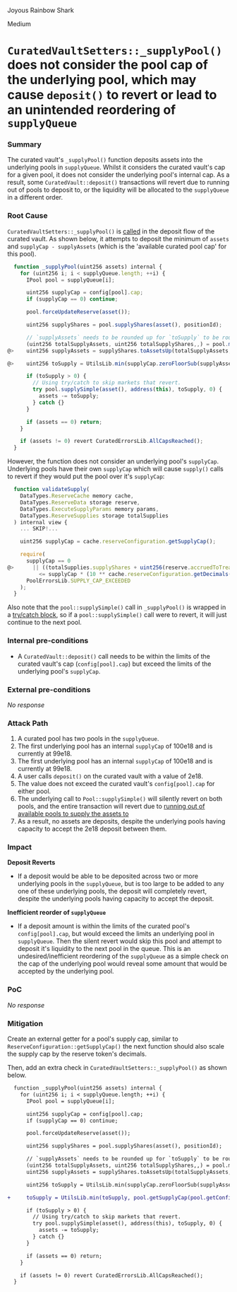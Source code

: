 Joyous Rainbow Shark

Medium

# `CuratedVaultSetters::_supplyPool()` does not consider the pool cap of the underlying pool, which may cause `deposit()` to revert or lead to an unintended reordering of `supplyQueue`

### Summary

The curated vault's `_supplyPool()` function deposits assets into the underlying pools in `supplyQueue`. Whilst it considers the curated vault's cap for a given pool, it does not consider the underlying pool's internal cap. As a result, some `CuratedVault::deposit()` transactions will revert due to running out of pools to deposit to, or the liquidity will be allocated to the `supplyQueue` in a different order. 

### Root Cause

`CuratedVaultSetters::_supplyPool()` is [called](https://github.com/sherlock-audit/2024-06-new-scope/blob/main/zerolend-one/contracts/core/vaults/CuratedVaultSetters.sol#L38) in the deposit flow of the curated vault. As shown below, it attempts to deposit the minimum of `assets` and `supplyCap - supplyAssets` (which is the 'available curated pool cap' for this pool). 

```javascript
  function _supplyPool(uint256 assets) internal {
    for (uint256 i; i < supplyQueue.length; ++i) {
      IPool pool = supplyQueue[i];

      uint256 supplyCap = config[pool].cap;
      if (supplyCap == 0) continue;

      pool.forceUpdateReserve(asset());

      uint256 supplyShares = pool.supplyShares(asset(), positionId);

      // `supplyAssets` needs to be rounded up for `toSupply` to be rounded down.
      (uint256 totalSupplyAssets, uint256 totalSupplyShares,,) = pool.marketBalances(asset());
@>    uint256 supplyAssets = supplyShares.toAssetsUp(totalSupplyAssets, totalSupplyShares);

@>    uint256 toSupply = UtilsLib.min(supplyCap.zeroFloorSub(supplyAssets), assets);

      if (toSupply > 0) {
        // Using try/catch to skip markets that revert.
        try pool.supplySimple(asset(), address(this), toSupply, 0) {
          assets -= toSupply;
        } catch {}
      }

      if (assets == 0) return;
    }

    if (assets != 0) revert CuratedErrorsLib.AllCapsReached();
  }
```

However, the function does not consider an underlying pool's `supplyCap`. Underlying pools have their own `supplyCap` which will cause `supply()` calls to revert if they would put the pool over it's `supplyCap`:

```javascript
  function validateSupply(
    DataTypes.ReserveCache memory cache,
    DataTypes.ReserveData storage reserve,
    DataTypes.ExecuteSupplyParams memory params,
    DataTypes.ReserveSupplies storage totalSupplies
  ) internal view {
    ... SKIP!...

    uint256 supplyCap = cache.reserveConfiguration.getSupplyCap();

    require(
      supplyCap == 0
@>      || ((totalSupplies.supplyShares + uint256(reserve.accruedToTreasuryShares)).rayMul(cache.nextLiquidityIndex) + params.amount)
          <= supplyCap * (10 ** cache.reserveConfiguration.getDecimals()),
      PoolErrorsLib.SUPPLY_CAP_EXCEEDED
    );
  }
```

Also note that the `pool::supplySimple()` call in `_supplyPool()` is wrapped in a [try/catch block](https://github.com/sherlock-audit/2024-06-new-scope/blob/main/zerolend-one/contracts/core/vaults/CuratedVaultSetters.sol#L134-L136), so if a `pool::supplySimple()` call were to revert, it will just continue to the next pool.

### Internal pre-conditions

- A `CuratedVault::deposit()` call needs to be within the limits of the curated vault's cap (`config[pool].cap`) but exceed the limits of the underlying pool's `supplyCap`.

### External pre-conditions

_No response_

### Attack Path

1. A curated pool has two pools in the `supplyQueue`.
2. The first underlying pool has an internal `supplyCap` of 100e18 and is currently at 99e18.
3. The first underlying pool has an internal `supplyCap` of 100e18 and is currently at 99e18.
4. A user calls `deposit()` on the curated vault with a value of 2e18.
5. The value does not exceed the curated vault's `config[pool].cap` for either pool.
6. The underlying call to `Pool::supplySimple()` will silently revert on both pools, and the entire transaction will revert due to [running out of available pools to supply the assets to](https://github.com/sherlock-audit/2024-06-new-scope/blob/main/zerolend-one/contracts/core/vaults/CuratedVaultSetters.sol#L142)
7. As a result, no assets are deposits, despite the underlying pools having capacity to accept the 2e18 deposit between them.

### Impact

**Deposit Reverts**
- If a deposit would be able to be deposited across two or more underlying pools in the `supplyQueue`, but is too large to be added to any one of these underlying pools, the deposit will completely revert, despite the underlying pools having capacity to accept the deposit.

**Inefficient reorder of `supplyQueue`**
- If a deposit amount is within the limits of the curated pool's `config[pool].cap`, but would exceed the limits an underlying pool in `supplyQueue`. Then the silent revert would skip this pool and attempt to deposit it's liquidity to the next pool in the queue. This is an undesired/inefficient reordering of the `supplyQueue` as a simple check on the cap of the underlying pool would reveal some amount that would be accepted by the underlying pool.

### PoC

_No response_

### Mitigation

Create an external getter for a pool's supply cap, similar to `ReserveConfiguration::getSupplyCap()` the next function should also scale the supply cap by the reserve token's decimals. 

Then, add an extra check in `CuratedVaultSetters::_supplyPool()` as shown below.


```diff
  function _supplyPool(uint256 assets) internal {
    for (uint256 i; i < supplyQueue.length; ++i) {
      IPool pool = supplyQueue[i];

      uint256 supplyCap = config[pool].cap;
      if (supplyCap == 0) continue;

      pool.forceUpdateReserve(asset());

      uint256 supplyShares = pool.supplyShares(asset(), positionId);

      // `supplyAssets` needs to be rounded up for `toSupply` to be rounded down.
      (uint256 totalSupplyAssets, uint256 totalSupplyShares,,) = pool.marketBalances(asset());
      uint256 supplyAssets = supplyShares.toAssetsUp(totalSupplyAssets, totalSupplyShares);

      uint256 toSupply = UtilsLib.min(supplyCap.zeroFloorSub(supplyAssets), assets);

+     toSupply = UtilsLib.min(toSupply, pool.getSupplyCap(pool.getConfiguration(asset())) - totalSupplyAssets );

      if (toSupply > 0) {
        // Using try/catch to skip markets that revert.
        try pool.supplySimple(asset(), address(this), toSupply, 0) {
          assets -= toSupply;
        } catch {}
      }

      if (assets == 0) return;
    }

    if (assets != 0) revert CuratedErrorsLib.AllCapsReached();
  }
```